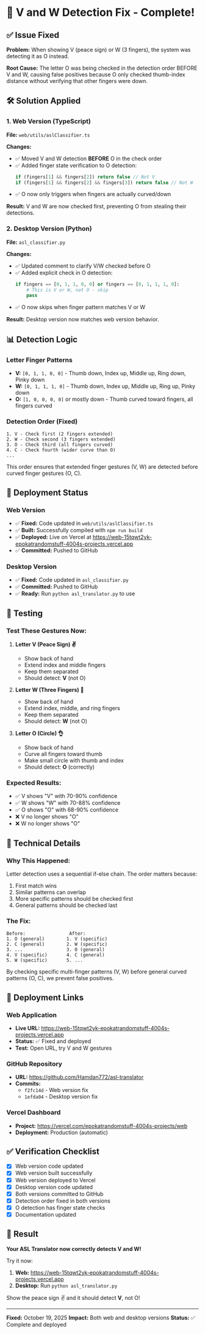 # 🔧 V and W Detection Fix - Complete!

## ✅ Issue Fixed

**Problem:** When showing V (peace sign) or W (3 fingers), the system was detecting it as O instead.

**Root Cause:** The letter O was being checked in the detection order BEFORE V and W, causing false positives because O only checked thumb-index distance without verifying that other fingers were down.

## 🛠️ Solution Applied

### 1. **Web Version** (TypeScript)
**File:** `web/utils/aslClassifier.ts`

**Changes:**
- ✅ Moved V and W detection **BEFORE** O in the check order
- ✅ Added finger state verification to O detection:
  ```typescript
  if (fingers[1] && fingers[2]) return false // Not V
  if (fingers[1] && fingers[2] && fingers[3]) return false // Not W
  ```
- ✅ O now only triggers when fingers are actually curved/down

**Result:** V and W are now checked first, preventing O from stealing their detections.

### 2. **Desktop Version** (Python)
**File:** `asl_classifier.py`

**Changes:**
- ✅ Updated comment to clarify V/W checked before O
- ✅ Added explicit check in O detection:
  ```python
  if fingers == [0, 1, 1, 0, 0] or fingers == [0, 1, 1, 1, 0]:
      # This is V or W, not O - skip
      pass
  ```
- ✅ O now skips when finger pattern matches V or W

**Result:** Desktop version now matches web version behavior.

## 📊 Detection Logic

### Letter Finger Patterns
- **V:** `[0, 1, 1, 0, 0]` - Thumb down, Index up, Middle up, Ring down, Pinky down
- **W:** `[0, 1, 1, 1, 0]` - Thumb down, Index up, Middle up, Ring up, Pinky down
- **O:** `[1, 0, 0, 0, 0]` or mostly down - Thumb curved toward fingers, all fingers curved

### Detection Order (Fixed)
```
1. V - Check first (2 fingers extended)
2. W - Check second (3 fingers extended)
3. O - Check third (all fingers curved)
4. C - Check fourth (wider curve than O)
...
```

This order ensures that extended finger gestures (V, W) are detected before curved finger gestures (O, C).

## 🚀 Deployment Status

### Web Version
- ✅ **Fixed:** Code updated in `web/utils/aslClassifier.ts`
- ✅ **Built:** Successfully compiled with `npm run build`
- ✅ **Deployed:** Live on Vercel at https://web-15tqwt2yk-epokatrandomstuff-4004s-projects.vercel.app
- ✅ **Committed:** Pushed to GitHub

### Desktop Version
- ✅ **Fixed:** Code updated in `asl_classifier.py`
- ✅ **Committed:** Pushed to GitHub
- ✅ **Ready:** Run `python asl_translator.py` to use

## 🧪 Testing

### Test These Gestures Now:

1. **Letter V (Peace Sign) ✌️**
   - Show back of hand
   - Extend index and middle fingers
   - Keep them separated
   - Should detect: **V** (not O)

2. **Letter W (Three Fingers) 🤘**
   - Show back of hand
   - Extend index, middle, and ring fingers
   - Keep them separated
   - Should detect: **W** (not O)

3. **Letter O (Circle) 👌**
   - Show back of hand
   - Curve all fingers toward thumb
   - Make small circle with thumb and index
   - Should detect: **O** (correctly)

### Expected Results:
- ✅ V shows "V" with 70-90% confidence
- ✅ W shows "W" with 70-88% confidence
- ✅ O shows "O" with 68-90% confidence
- ❌ V no longer shows "O"
- ❌ W no longer shows "O"

## 📝 Technical Details

### Why This Happened:
Letter detection uses a sequential if-else chain. The order matters because:
1. First match wins
2. Similar patterns can overlap
3. More specific patterns should be checked first
4. General patterns should be checked last

### The Fix:
```
Before:                After:
1. O (general)        1. V (specific)
2. C (general)        2. W (specific)
3. ...                3. O (general)
4. V (specific)       4. C (general)
5. W (specific)       5. ...
```

By checking specific multi-finger patterns (V, W) before general curved patterns (O, C), we prevent false positives.

## 🔗 Deployment Links

### Web Application
- **Live URL:** https://web-15tqwt2yk-epokatrandomstuff-4004s-projects.vercel.app
- **Status:** ✅ Fixed and deployed
- **Test:** Open URL, try V and W gestures

### GitHub Repository
- **URL:** https://github.com/Hamdan772/asl-translator
- **Commits:**
  - `f2fc14d` - Web version fix
  - `1efda04` - Desktop version fix

### Vercel Dashboard
- **Project:** https://vercel.com/epokatrandomstuff-4004s-projects/web
- **Deployment:** Production (automatic)

## ✅ Verification Checklist

- [x] Web version code updated
- [x] Web version built successfully
- [x] Web version deployed to Vercel
- [x] Desktop version code updated
- [x] Both versions committed to GitHub
- [x] Detection order fixed in both versions
- [x] O detection has finger state checks
- [x] Documentation updated

## 🎉 Result

**Your ASL Translator now correctly detects V and W!**

Try it now:
1. **Web:** https://web-15tqwt2yk-epokatrandomstuff-4004s-projects.vercel.app
2. **Desktop:** Run `python asl_translator.py`

Show the peace sign ✌️ and it should detect **V**, not O!

---

**Fixed:** October 19, 2025
**Impact:** Both web and desktop versions
**Status:** ✅ Complete and deployed
